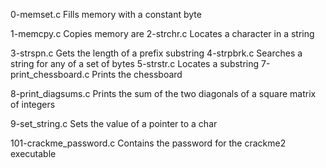 0-memset.c
Fills memory with a constant byte

1-memcpy.c
Copies memory are
2-strchr.c
Locates a character in a string

3-strspn.c
 Gets the length of a prefix substring
4-strpbrk.c
  Searches a string for any of a set of bytes
5-strstr.c
Locates a substring
7-print_chessboard.c
Prints the chessboard

8-print_diagsums.c
Prints the sum of the two diagonals of a square matrix of integers

9-set_string.c
Sets the value of a pointer to a char

101-crackme_password.c
Contains the password for the crackme2 executable
